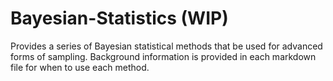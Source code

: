 # Bayesian-Statistics (WIP)
Provides a series of Bayesian statistical methods that be used for advanced forms of sampling. Background information is provided in each markdown file for when to use each method.
